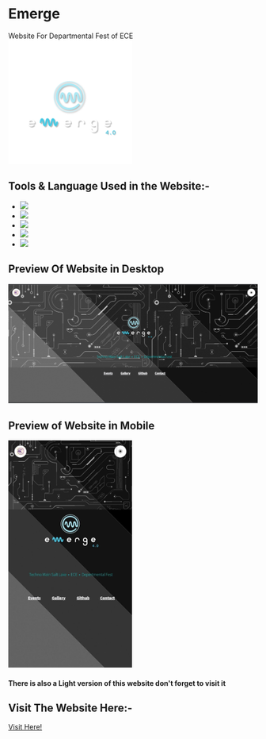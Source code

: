 # Emerge

Website For Departmental Fest of ECE
<img align="centre" width="250" src="./assets/css/images/Emerge colored.png">


## Tools & Language Used in the Website:-
<ul>
<li><img width ="75" src="https://cdn.jsdelivr.net/gh/devicons/devicon/icons/vscode/vscode-original-wordmark.svg" /></li>
<li><img width ="75" src="https://cdn.jsdelivr.net/gh/devicons/devicon/icons/html5/html5-original-wordmark.svg" /></li>  
<li><img width ="75" src="https://cdn.jsdelivr.net/gh/devicons/devicon/icons/css3/css3-original-wordmark.svg" /></li>
<li><img width="75" src="https://cdn.jsdelivr.net/gh/devicons/devicon/icons/sass/sass-original.svg" /></li>
<li><img width ="75" src="https://cdn.jsdelivr.net/gh/devicons/devicon/icons/javascript/javascript-original.svg" /></li>
</ul>

## Preview Of Website in Desktop
<img width="650" src="./img/updarkcomp.png">

## Preview of Website in Mobile
<img width="250" src="./img/updarkmob.jpg">




#### There is also a Light version of this website don't forget to visit it

## Visit The Website Here:-
[Visit Here!](https://emerge-ece-tmsl.vercel.app/)
